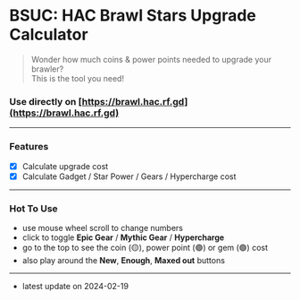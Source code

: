 <!-- README.md -->

# BSUC: HAC Brawl Stars Upgrade Calculator
> Wonder how much coins & power points needed to upgrade your brawler?  
> This is the tool you need!

### Use directly on [https://brawl.hac.rf.gd](https://brawl.hac.rf.gd)

---

### Features
- [x] Calculate upgrade cost
- [x] Calculate Gadget / Star Power / Gears / Hypercharge cost

---

### Hot To Use
- use mouse wheel scroll to change numbers
- click to toggle **Epic Gear** / **Mythic Gear** / **Hypercharge**
- go to the top to see the coin (🟡), power point (🟣) or gem (🟢) cost
- also play around the **New**, **Enough**, **Maxed out** buttons

---

- latest update on 2024-02-19
